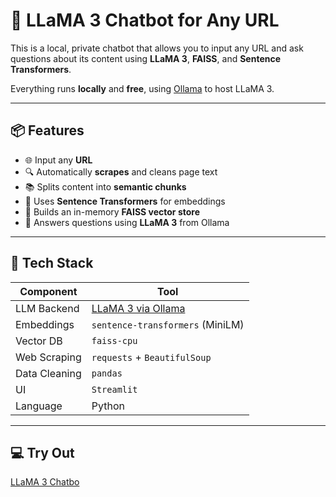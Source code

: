 # 🔗 LLaMA 3 Chatbot for Any URL

This is a local, private chatbot that allows you to input any URL and ask questions about its content using **LLaMA 3**, **FAISS**, and **Sentence Transformers**.

Everything runs **locally** and **free**, using [Ollama](https://ollama.com) to host LLaMA 3.

---

## 📦 Features
- 🌐 Input any **URL**
- 🔍 Automatically **scrapes** and cleans page text
- 📚 Splits content into **semantic chunks**
- 📌 Uses **Sentence Transformers** for embeddings
- 🧠 Builds an in-memory **FAISS vector store**
- 🤖 Answers questions using **LLaMA 3** from Ollama

---

## 🧰 Tech Stack

| Component       | Tool                                     |
|---------------- |------------------------------------------|
| LLM Backend     | [LLaMA 3 via Ollama](https://ollama.com) |
| Embeddings      | `sentence-transformers` (MiniLM)         |
| Vector DB       | `faiss-cpu`                              |
| Web Scraping    | `requests` + `BeautifulSoup`             |
| Data Cleaning   | `pandas`                                 |                  
| UI              | `Streamlit`                              |
| Language        | Python                                   |

---

## 💻 Try Out

[LLaMA 3 Chatbo](https://study-bot.streamlit.app/)
